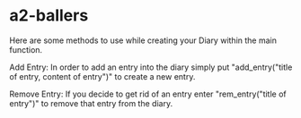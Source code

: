 # a2-ballers
Here are some methods to use while creating your Diary within the main function.

Add Entry: In order to add an entry into the diary simply put "add_entry("title of entry, content of entry")" to create a new entry.

Remove Entry: If you decide to get rid of an entry enter "rem_entry("title of entry")" to remove that entry from the diary.
